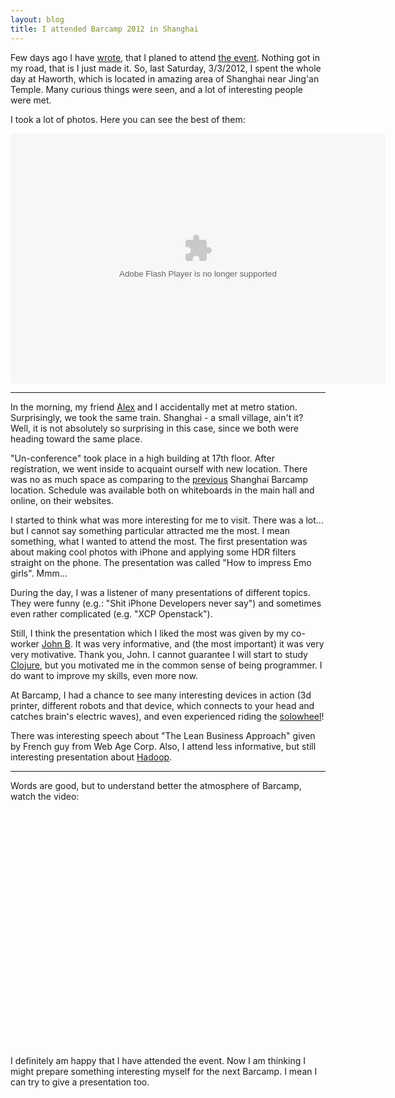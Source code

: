 ```yaml
---
layout: blog
title: I attended Barcamp 2012 in Shanghai 
---
```


Few days ago I have [wrote](http://tronenko.net/2012/02/27/plans-to-visit-barcamp-sh-2012/), that I planed to attend [the event](http://www.techyizu.org/shanghai-barcamp-2012-march-3). Nothing got in my road,  that is I just made it.
So, last Saturday, 3/3/2012, I spent the whole day at Haworth, which is located in amazing area of Shanghai near Jing'an Temple.
Many curious things were seen, and a lot of interesting people were met.

I took a lot of photos. Here you can see the best of them:

<embed type="application/x-shockwave-flash" src="https://picasaweb.google.com/s/c/bin/slideshow.swf" width="600" height="400" flashvars="host=picasaweb.google.com&amp;captions=1&amp;hl=ru&amp;feat=flashalbum&amp;RGB=0x000000&amp;feed=https%3A%2F%2Fpicasaweb.google.com%2Fdata%2Ffeed%2Fapi%2Fuser%2F107078042288390309013%2Falbumid%2F5716039130501418321%3Falt%3Drss%26kind%3Dphoto%26hl%3Dru" pluginspage="http://www.macromedia.com/go/getflashplayer"></embed>

---

In the morning, my friend [Alex](http://magazeta.com) and I accidentally met at metro station. Surprisingly, we took the same train. Shanghai - a small village, ain't it? Well, it is not absolutely so surprising in this case, since we both were heading toward the same place.

"Un-conference" took place in a high building at 17th floor. After registration, we went inside to acquaint ourself with new location. There was no as much space as comparing to the [previous](http://mh.malstream.info/notes/176) Shanghai Barcamp location. Schedule was available both on whiteboards in the main hall and online, on their websites. 

I started to think what was more interesting for me to visit. There was a lot... but I cannot say something particular attracted me the most. I mean something, what I wanted to attend the most.
The first presentation was about making cool photos with iPhone and applying some HDR filters straight on the phone. The presentation was called "How to impress Emo girls". Mmm... 

During the day, I was a listener of many presentations of different topics. They were funny (e.g.: "Shit iPhone Developers never say") and sometimes even rather complicated (e.g. "XCP Openstack").

Still, I think the presentation which I liked the most was given by my co-worker [John B](http://biesnecker.com). It was very informative, and (the most important) it was very very motivative. Thank you, John.
I cannot guarantee I will start to study [Clojure](http://en.wikipedia.org/wiki/Clojure), but you motivated me in the common sense of being programmer. I do want to improve my skills, even more now. 

At Barcamp, I had a chance to see many interesting devices in action (3d printer, different robots and that device, which connects to your head and catches brain's electric waves), and even experienced riding the [solowheel](https://picasaweb.google.com/107078042288390309013/03032012ShanghaiBarcamp2012?authkey=Gv1sRgCNaqpb7N2t_peA#5716044294509866034)! 

There was interesting speech about "The Lean Business Approach" given by French guy from Web Age Corp. Also, I attend less informative, but still interesting presentation about [Hadoop](http://en.wikipedia.org/wiki/Hadoop). 

---
Words are good, but to understand better the atmosphere of Barcamp, watch the video: 

<object width="640" height="360"><param name="movie" value="http://www.youtube.com/v/aM1zN07Mrts?version=3&amp;amp;hl=en_US"></param><param name="allowFullScreen" value="true"></param><param name="allowscriptaccess" value="always"></param><embed src="http://www.youtube.com/v/aM1zN07Mrts?version=3&amp;amp;hl=en_US" type="application/x-shockwave-flash" width="640" height="360" allowscriptaccess="always" allowfullscreen="true"></embed></object>
---

I definitely am happy that I have attended the event. Now I am thinking I might prepare something interesting myself for the next Barcamp. I mean I can try to give a presentation too.